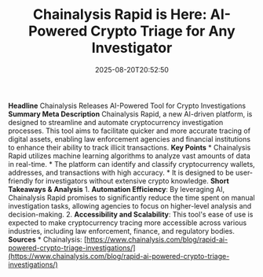 ﻿---
title: "Chainalysis Rapid is Here: AI-Powered Crypto Triage for Any Investigator"
date: "2025-08-20T20:52:50"
category: "Markets"
summary: ""
slug: "chainalysis rapid is here aipowered crypto triage for any in"
source_urls:
  - "https://www.chainalysis.com/blog/rapid-ai-powered-crypto-triage-investigations/"
seo:
  title: "Chainalysis Rapid is Here: AI-Powered Crypto Triage for Any Investigator | Hash n Hedge"
  description: ""
  keywords: ["news", "markets", "brief"]
---
**Headline** Chainalysis Releases AI-Powered Tool for Crypto Investigations  **Summary Meta Description** Chainalysis Rapid, a new AI-driven platform, is designed to streamline and automate cryptocurrency investigation processes. This tool aims to facilitate quicker and more accurate tracing of digital assets, enabling law enforcement agencies and financial institutions to enhance their ability to track illicit transactions.  **Key Points**  * Chainalysis Rapid utilizes machine learning algorithms to analyze vast amounts of data in real-time. * The platform can identify and classify cryptocurrency wallets, addresses, and transactions with high accuracy. * It is designed to be user-friendly for investigators without extensive crypto knowledge.  **Short Takeaways & Analysis**  1. **Automation Efficiency**: By leveraging AI, Chainalysis Rapid promises to significantly reduce the time spent on manual investigation tasks, allowing agencies to focus on higher-level analysis and decision-making. 2. **Accessibility and Scalability**: This tool's ease of use is expected to make cryptocurrency tracing more accessible across various industries, including law enforcement, finance, and regulatory bodies.  **Sources** * Chainalysis: [https://www.chainalysis.com/blog/rapid-ai-powered-crypto-triage-investigations/](https://www.chainalysis.com/blog/rapid-ai-powered-crypto-triage-investigations/) 
